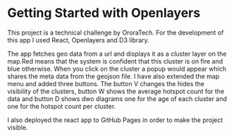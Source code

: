 # Getting Started with Openlayers

This project is a technical challenge by OroraTech. For the development of this app I used React, Openlayers and D3 library.

The app fetches geo data from a url and displays it as a cluster layer on the map.Red means that the system is confident that this cluster is on fire and blue otherwise. When you click on the cluster a popup would appear which shares the meta data from the geojson file. I have also extended the map menu and added three buttons. The button V changes the hides the visibility of the clusters, button W shows the average hotspot count for the data and button D shows dwo diagrams one for the age of each cluster and one for the hotspot count per cluster. 

I also deployed the react app to GitHub Pages in order to make the project visible. 


